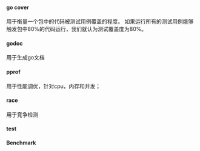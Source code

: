 #### go cover

用于衡量一个包中的代码被测试用例覆盖的程度。
如果运行所有的测试用例能够触发包中80%的代码运行，我们就认为测试覆盖度为80%。

#### godoc

用于生成go文档


#### pprof

用于性能调优，针对cpu，内存和并发；

#### race

用于竞争检测

#### test


#### Benchmark


